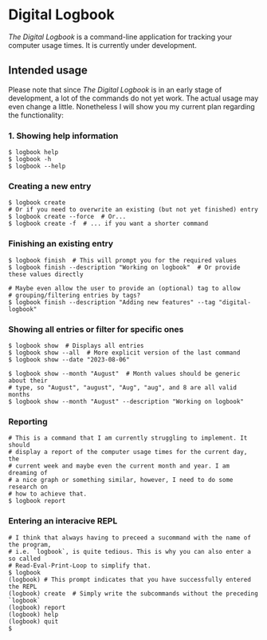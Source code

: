 # Digital Logbook

_The Digital Logbook_ is a command-line application for tracking your computer usage times. It is currently under development.

## Intended usage

Please note that since *The Digital Logbook* is in an early stage of development, a lot of the commands do not yet work. The actual usage may even change a little. Nonetheless I will show you my current plan regarding the functionality:

### 1. Showing help information

```shell
$ logbook help
$ logbook -h
$ logbook --help
```

### Creating a new entry

```shell
$ logbook create
# Or if you need to overwrite an existing (but not yet finished) entry
$ logbook create --force  # Or...
$ logbook create -f  # ... if you want a shorter command
```

### Finishing an existing entry

```shell
$ logbook finish  # This will prompt you for the required values
$ logbook finish --description "Working on logbook"  # Or provide these values directly

# Maybe even allow the user to provide an (optional) tag to allow
# grouping/filtering entries by tags?
$ logbook finish --description "Adding new features" --tag "digital-logbook"
```

### Showing all entries or filter for specific ones

```shell
$ logbook show  # Displays all entries
$ logbook show --all  # More explicit version of the last command
$ logbook show --date "2023-08-06"

$ logbook show --month "August"  # Month values should be generic about their
# type, so "August", "august", "Aug", "aug", and 8 are all valid months
$ logbook show --month "August" --description "Working on logbook"
```

### Reporting

```shell
# This is a command that I am currently struggling to implement. It should
# display a report of the computer usage times for the current day, the
# current week and maybe even the current month and year. I am dreaming of
# a nice graph or something similar, however, I need to do some research on
# how to achieve that.
$ logbook report
```

### Entering an interacive REPL

```shell
# I think that always having to preceed a sucommand with the name of the program,
# i.e. `logbook`, is quite tedious. This is why you can also enter a so called
# Read-Eval-Print-Loop to simplify that.
$ logbook
(logbook) # This prompt indicates that you have successfully entered the REPL
(logbook) create  # Simply write the subcommands without the preceding `logbook`
(logbook) report
(logbook) help
(logbook) quit
$
```
